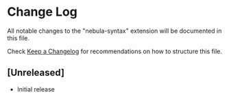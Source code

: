 # Change Log
All notable changes to the "nebula-syntax" extension will be documented in this file.

Check [Keep a Changelog](http://keepachangelog.com/) for recommendations on how to structure this file.

## [Unreleased]
- Initial release